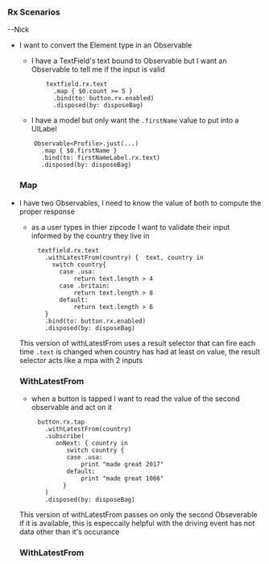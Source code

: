 ### Rx Scenarios


--Nick
- I want to convert the Element type in an Observable 
  - I have a TextField's text bound to Observable<String> but I want an Observable<Bool> to tell me if the input is valid
    ``` 
        textfield.rx.text
          .map { $0.count >= 5 }
          .bind(to: button.rx.enabled)
          .disposed(by: disposeBag)
    ```
   - I have a model but only want the `.firstName` value to put into a UILabel
    ``` 
        Observable<Profile>.just(...)
          .map { $0.firstName }
          .bind(to: firstNameLabel.rx.text)
          .disposed(by: disposeBag)
    ```
  
  ### Map
  
 - I have two Observables, I need to know the value of both to compute the proper response
   - as a user types in thier zipcode I want to validate their input informed by the country they live in
   ``` 
        textfield.rx.text
          .withLatestFrom(country) {  text, country in
            switch country{
              case .usa:
                  return text.length > 4
              case .britain:
                  return text.length > 8
              default:
                  return text.length > 6
          }
          .bind(to: button.rx.enabled)
          .disposed(by: disposeBag)
    ```
    This version of withLatestFrom uses a result selector that can fire each time `.text` is changed when country has had at least on value, the result selector acts like a mpa with 2 inputs
    
    ### WithLatestFrom
    
      - when a button is tapped I want to read the value of the second observable and act on it
   ``` 
        button.rx.tap
          .withLatestFrom(country) 
          .subscribe(
             onNext: { country in
                switch country {
                case .usa:
                    print "made great 2017"
                default:
                    print "made great 1066"
               }
          )
          .disposed(by: disposeBag)
    ```
    This version of withLatestFrom passes on only the second Obseverable if it is available, this is especcaily helpful with the driving event has not data other than it's occurance
    
    ### WithLatestFrom
    
